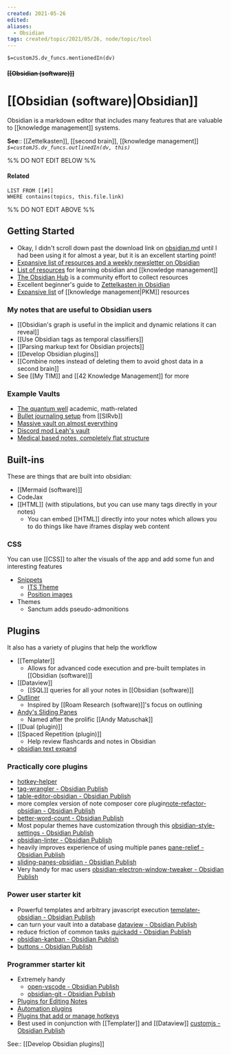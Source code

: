 ```yaml
---
created: 2021-05-26
edited: 
aliases:
  - Obsidian
tags: created/topic/2021/05/26, node/topic/tool
---
```

`$=customJS.dv_funcs.mentionedIn(dv)`

#### <s class="topic-title">[[Obsidian (software)]]</s>

# [[Obsidian (software)|Obsidian]]

Obsidian is a markdown editor that includes many features that are valuable to [[knowledge management]] systems.

**See**:: [[Zettelkasten]], [[second brain]], [[knowledge management]] 
*`$=customJS.dv_funcs.outlinedIn(dv, this)`*

%% DO NOT EDIT BELOW %%
#### Related 
```dataview
LIST FROM [[#]]
WHERE contains(topics, this.file.link)
```
%% DO NOT EDIT ABOVE %%
## Getting Started
- Okay, I didn't scroll down past the download link on [obsidian.md](https://obsidian.md/) until I had been using it for almost a year, but it is an excellent starting point!
- [Expansive list of resources and a weekly newsletter on Obsidian](https://obsidianroundup.org/resources/.)
- [List of resources](https://dynalist.io/d/CQ4V16tFhIJIfy-rgDK7r1Bp) for learning obsidian and [[knowledge management]]
 - [The Obsidian Hub](https://publish.obsidian.md/hub/00+-+Start+here) is a community effort to collect resources
- Excellent beginner's guide to [Zettelkasten in Obsidian](https://www.youtube.com/watch?v=E6ySG7xYgjY)
- [Expansive list](https://airtable.com/shrIw43VorHcjsJWn/tblTSTCppYzpin9MV/viwTRRGxfRHrnebHT) of [[knowledge management|PKM]] resources


### My notes that are useful to Obsidian users
- [[Obsidian's graph is useful in the implicit and dynamic relations it can reveal]]
- [[Use Obsidian tags as temporal classifiers]]
- [[Parsing markup text for Obsidian projects]]
- [[Develop Obsidian plugins]]
- [[Combine notes instead of deleting them to avoid ghost data in a second brain]]
- See [[My TIM]] and [[42 Knowledge Management]] for more

### Example Vaults

- [The quantum well](https://publish.obsidian.md/myquantumwell/Knowledge+Management) academic, math-related
- [Bullet journaling setup](https://forum.obsidian.md/t/slrvbs-journaling-setup/22346/5) from [[SIRvb]]
- [Massive vault on almost everything](https://notes.invertedpassion.com/_Start+here_)
- [Discord mod Leah's vault](https://publish.obsidian.md/leah/Home)
- [Medical based notes, completely flat structure](https://publish.obsidian.md/chromatically/publish+homepage)

## Built-ins

These are things that are built into obsidian:
- [[Mermaid (software)]]
- CodeJax
- [[HTML]] (with stipulations, but you can use many tags directly in your notes)
	- You can embed [[HTML]] directly into your notes which allows you to do things like have iframes display web content

### CSS

You can use [[CSS]] to alter the visuals of the app and add some fun and interesting features

- [Snippets](https://github.com/Dmitriy-Shulha/obsidian-css-snippets/tree/develop/Snippets)
    - [ITS Theme](https://github.com/SlRvb/Obsidian--ITS-Theme)
    - [Position images](https://slrvb.github.io/Site/3_Nebula/ITS-Theme/ITST_Image-Positions/)
- Themes
    - Sanctum adds pseudo-admonitions

## Plugins

It also has a variety of plugins that help the workflow
- [[Templater]]
	- Allows for advanced code execution and pre-built templates in [[Obsidian (software)]]
- [[Dataview]]
	- [[SQL]] queries for all your notes in [[Obsidian (software)]]
- [Outliner](https://github.com/vslinko/obsidian-outliner)
	- Inspired by [[Roam Research (software)]]'s focus on outlining
- [Andy's Sliding Panes](https://github.com/deathau/sliding-panes-obsidian)
	- Named after the prolific [[Andy Matuschak]]
- [[Dual (plugin)]]
- [[Spaced Repetition (plugin)]]
    - Help review flashcards and notes in Obsidian
- [obsidian text expand](https://github.com/mrjackphil/obsidian-text-expand) 

### Practically core plugins
- [hotkey-helper](https://publish.obsidian.md/hub/02+-+Community+Expansions/02.05+All+Community+Expansions/Plugins/hotkey-helper) 
- [tag-wrangler - Obsidian Publish](https://publish.obsidian.md/hub/02+-+Community+Expansions/02.05+All+Community+Expansions/Plugins/tag-wrangler)
- [table-editor-obsidian - Obsidian Publish](https://publish.obsidian.md/hub/02+-+Community+Expansions/02.05+All+Community+Expansions/Plugins/table-editor-obsidian)
- more complex version of note composer core plugin[note-refactor-obsidian - Obsidian Publish](https://publish.obsidian.md/hub/02+-+Community+Expansions/02.05+All+Community+Expansions/Plugins/note-refactor-obsidian)
- [better-word-count - Obsidian Publish](https://publish.obsidian.md/hub/02+-+Community+Expansions/02.05+All+Community+Expansions/Plugins/better-word-count)
- Most popular themes have customization through this [obsidian-style-settings - Obsidian Publish](https://publish.obsidian.md/hub/02+-+Community+Expansions/02.05+All+Community+Expansions/Plugins/obsidian-style-settings)
- [obsidian-linter - Obsidian Publish](https://publish.obsidian.md/hub/02+-+Community+Expansions/02.05+All+Community+Expansions/Plugins/obsidian-linter)
- heavily improves experience of using multiple panes [pane-relief - Obsidian Publish](https://publish.obsidian.md/hub/02+-+Community+Expansions/02.05+All+Community+Expansions/Plugins/pane-relief)
- [sliding-panes-obsidian - Obsidian Publish](https://publish.obsidian.md/hub/02+-+Community+Expansions/02.05+All+Community+Expansions/Plugins/sliding-panes-obsidian)
- Very handy for mac users [obsidian-electron-window-tweaker - Obsidian Publish](https://publish.obsidian.md/hub/02+-+Community+Expansions/02.05+All+Community+Expansions/Plugins/obsidian-electron-window-tweaker)

### Power user starter kit 
- Powerful templates and arbitrary javascript execution [templater-obsidian - Obsidian Publish](https://publish.obsidian.md/hub/02+-+Community+Expansions/02.05+All+Community+Expansions/Plugins/templater-obsidian)
- can turn your vault into a database [dataview - Obsidian Publish](https://publish.obsidian.md/hub/02+-+Community+Expansions/02.05+All+Community+Expansions/Plugins/dataview)
- reduce friction of common tasks [quickadd - Obsidian Publish](https://publish.obsidian.md/hub/02+-+Community+Expansions/02.05+All+Community+Expansions/Plugins/quickadd)
- [obsidian-kanban - Obsidian Publish](https://publish.obsidian.md/hub/02+-+Community+Expansions/02.05+All+Community+Expansions/Plugins/obsidian-kanban)
- [buttons - Obsidian Publish](https://publish.obsidian.md/hub/02+-+Community+Expansions/02.05+All+Community+Expansions/Plugins/buttons)
### Programmer starter kit
- Extremely handy
	- [open-vscode - Obsidian Publish](https://publish.obsidian.md/hub/02+-+Community+Expansions/02.05+All+Community+Expansions/Plugins/open-vscode)
	- [obsidian-git - Obsidian Publish](https://publish.obsidian.md/hub/02+-+Community+Expansions/02.05+All+Community+Expansions/Plugins/obsidian-git)
- [Plugins for Editing Notes](https://publish.obsidian.md/hub/02+-+Community+Expansions/02.01+Plugins+by+Category/Plugins+for+Editing+Notes)
- [Automation plugins](https://publish.obsidian.md/hub/02+-+Community+Expansions/02.01+Plugins+by+Category/Automation+plugins)
- [Plugins that add or manage hotkeys](https://publish.obsidian.md/hub/02+-+Community+Expansions/02.01+Plugins+by+Category/Plugins+that+add+or+manage+hotkeys)
- Best used in conjunction with [[Templater]] and [[Dataview]] [customjs - Obsidian Publish](https://publish.obsidian.md/hub/02+-+Community+Expansions/02.05+All+Community+Expansions/Plugins/customjs)

See:: [[Develop Obsidian plugins]]